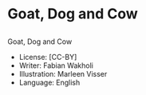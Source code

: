 # Goat, Dog and Cow

##

##

##

##

##

##

##

##

##
Goat, Dog and Cow
* License: [CC-BY]
* Writer: Fabian Wakholi
* Illustration: Marleen Visser
* Language: English
